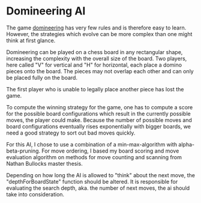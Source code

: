 # Domineering AI

The game [domineering](https://en.wikipedia.org/wiki/Domineering) has very few rules and is therefore easy to learn.
However, the strategies which evolve can be more complex than one might think at first glance.

Domineering can be played on a chess board in any rectangular shape, increasing the complexity with the overall size of
the board. Two players, here called "V" for vertical and "H" for horizontal, each place a domino pieces onto the board. 
The pieces may not overlap each other and can only be placed fully on the board. 

The first player who is unable to legally place another piece has lost the game.

To compute the winning strategy for the game, one has to compute a score for the possible board configurations which
result in the currently possible moves, the player could make. Because the number of possible moves and board
configurations eventually rises exponentially with bigger boards, we need a good strategy to sort out bad moves quickly.

For this AI, I chose to use a combination of a min-max-algorithm with alpha-beta-pruning. For move ordering, I based my
board scoring and move evaluation algorithm on methods for move counting and scanning from Nathan Bullocks master thesis.

Depending on how long the AI is allowed to "think" about the next move, the "depthForBoardState" function should be
altered. It is responsible for evaluating the search depth, aka. the number of next moves, the ai should take into
consideration.